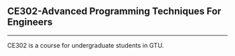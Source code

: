 ## CE302-Advanced Programming Techniques For Engineers

---

CE302 is a course for undergraduate students in GTU. 
